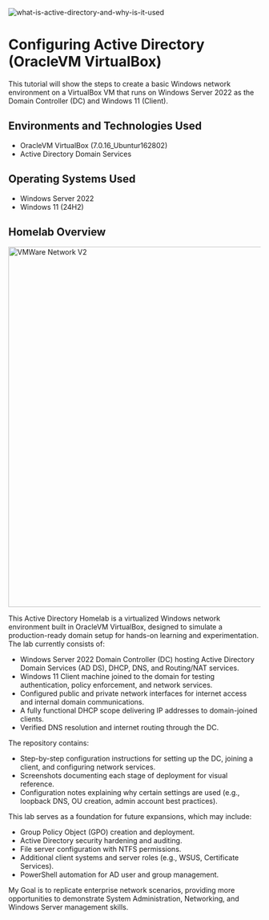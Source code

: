 ![what-is-active-directory-and-why-is-it-used](https://github.com/Brandon-Baker11/Configuring-Active-Directory/assets/140644499/b70fada4-5e40-4341-b2d3-36ab560c0227)
# Configuring Active Directory (OracleVM VirtualBox)
This tutorial will show the steps to create a basic Windows network environment on a VirtualBox VM that runs on Windows Server 2022 as the Domain Controller (DC) and Windows 11 (Client).

## Environments and Technologies Used
- OracleVM VirtualBox (7.0.16_Ubuntur162802)
- Active Directory Domain Services

## Operating Systems Used
- Windows Server 2022
- Windows 11 (24H2)


## Homelab Overview
<img width="1280" height="720" alt="VMWare Network V2" src="https://github.com/user-attachments/assets/72ddb297-c9ea-4e2a-ab81-4bedbf8d822d" />


This Active Directory Homelab is a virtualized Windows network environment built in OracleVM VirtualBox, designed to simulate a production-ready domain setup for hands-on learning and experimentation. The lab currently consists of:

- Windows Server 2022 Domain Controller (DC) hosting Active Directory Domain Services (AD DS), DHCP, DNS, and Routing/NAT services.
- Windows 11 Client machine joined to the domain for testing authentication, policy enforcement, and network services.
- Configured public and private network interfaces for internet access and internal domain communications.
- A fully functional DHCP scope delivering IP addresses to domain-joined clients.
- Verified DNS resolution and internet routing through the DC.

The repository contains:

- Step-by-step configuration instructions for setting up the DC, joining a client, and configuring network services.
- Screenshots documenting each stage of deployment for visual reference.
- Configuration notes explaining why certain settings are used (e.g., loopback DNS, OU creation, admin account best practices).

This lab serves as a foundation for future expansions, which may include:

- Group Policy Object (GPO) creation and deployment.
- Active Directory security hardening and auditing.
- File server configuration with NTFS permissions.
- Additional client systems and server roles (e.g., WSUS, Certificate Services).
- PowerShell automation for AD user and group management.

My Goal is to replicate enterprise network scenarios, providing more opportunities to demonstrate System Administration, Networking, and Windows Server management skills.
